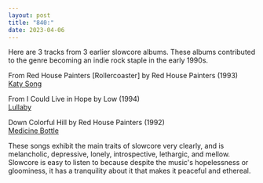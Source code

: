 ```yaml
---
layout: post
title: "840:"
date: 2023-04-06
---
```


Here are 3 tracks from 3 earlier slowcore albums. These albums contributed to the genre becoming an indie rock staple in the early 1990s.

From Red House Painters \[Rollercoaster\] by Red House Painters (1993)  
[Katy Song](https://youtu.be/f963bYBS8L4)

From I Could Live in Hope by Low (1994)  
[Lullaby](https://youtu.be/zEmtfA8FETc)

Down Colorful Hill by Red House Painters (1992)  
[Medicine Bottle](https://youtu.be/i8Ubpz40MDE)

These songs exhibit the main traits of slowcore very clearly, and is melancholic, depressive, lonely, introspective, lethargic, and mellow. Slowcore is easy to listen to because despite the music's hopelessness or gloominess, it has a tranquility about it that makes it peaceful and ethereal.
